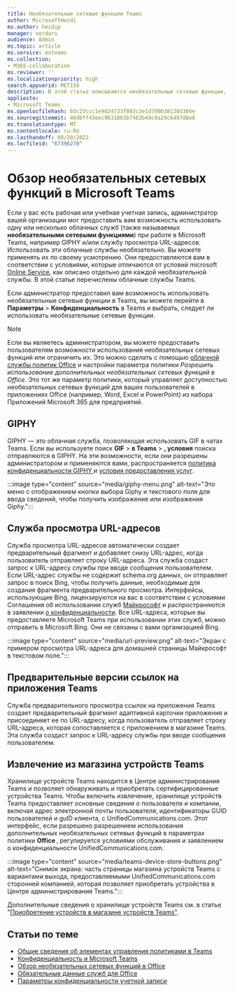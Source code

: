 ```yaml
---
title: Необязательные сетевые функции Teams
author: MicrosoftHeidi
ms.author: heidip
manager: serdars
audience: Admin
ms.topic: article
ms.service: msteams
ms.collection:
- M365-collaboration
ms.reviewer: ''
ms.localizationpriority: high
search.appverid: MET150
description: В этой статье описываются необязательные сетевые функции, доступные в Microsoft Teams.
appliesto:
- Microsoft Teams
ms.openlocfilehash: 03c23ccc1e9d24733f083c3e1d780b38138d366e
ms.sourcegitcommit: 46dbff43eec9631863b74b2b49c9a29c6497d8e8
ms.translationtype: MT
ms.contentlocale: ru-RU
ms.lasthandoff: 08/20/2022
ms.locfileid: "67396270"
---
```

# <a name="overview-of-optional-connected-experiences-in-microsoft-teams"></a>Обзор необязательных сетевых функций в Microsoft Teams

Если у вас есть рабочая или учебная учетная запись, администратор вашей организации мог предоставить вам возможность использовать одну или несколько облачных служб (также называемых **необязательными сетевыми функциями**) при работе в Microsoft Teams, например GIPHY и/или службу просмотра URL-адресов. Использовать эти облачные службы необязательно. Вы можете применять их по своему усмотрению. Они предоставляются вам в соответствии с условиями, которые отличаются от условий microsoft [Online Service](https://www.microsoft.com/licensing/product-licensing/products), как описано отдельно для каждой необязательной службы. В этой статье перечислены облачные службы Teams.

Если администратор предоставил вам возможность использовать необязательные сетевые функции в Teams, вы можете перейти в **Параметры** > **Конфиденциальность** в Teams и выбрать, следует ли использовать необязательные сетевые функции.

> [!NOTE]
> Если вы являетесь администратором, вы можете предоставить пользователям возможности использования необязательных сетевых функций или ограничить их. Это можно сделать с помощью [облачной службы политик Office](/deployoffice/overview-office-cloud-policy-service) и настройки параметра политики *Разрешить использование дополнительных необязательных сетевых функций в Office*. Это тот же параметр политики, который управляет доступностью необязательных сетевых функций для ваших пользователей в приложениях Office (например, Word, Excel и PowerPoint) из набора Приложений Microsoft 365 для предприятий.

## <a name="giphy"></a>GIPHY

GIPHY — это облачная служба, позволяющая использовать GIF в чатах Teams. Если вы используете поиск **GIF** >  **в Teams** > **, условия** поиска отправляются в GIPHY. На эти возможности, если они разрешены администратором и применяются вами, распространяется [политика конфиденциальности GIPHY ](https://support.giphy.com/hc/articles/360032872931-GIPHY-Privacy-Policy) и [условия предоставления услуг](https://support.giphy.com/hc/articles/360020027752-GIPHY-User-Terms-of-Service).

:::image type="content" source="media/giphy-menu.png" alt-text="Это меню с отображением кнопки выбора Giphy и текстового поля для ввода сведений, чтобы получить изображение или изображения Giphy.":::

## <a name="url-preview-service"></a>Служба просмотра URL-адресов

Служба просмотра URL-адресов автоматически создает предварительный фрагмент и добавляет снизу URL-адрес, когда пользователь отправляет строку URL-адреса. Эта служба создаст запрос к URL-адресу службы при вводе сообщения пользователем. Если URL-адрес службы не содержит schema.org данных, он отправляет запрос в поиск Bing, чтобы получить данные, необходимые для создания фрагмента предварительного просмотра. Интерфейсы, использующие Bing, лицензируются на вас в соответствии с условиями Соглашения об использовании служб [Майкрософт](https://www.microsoft.com/servicesagreement) и распространяются в заявлении [о конфиденциальности](https://privacy.microsoft.com/privacystatement). Все URL-адреса, которые вы предоставляете Microsoft Teams при использовании этих служб, можно отправить в Microsoft Bing. Они не связаны с вами организацией Bing.

:::image type="content" source="media/url-preview.png" alt-text="Экран с примером просмотра URL-адреса для домашней страницы Майкрософт в текстовом поле.":::

## <a name="teams-apps-link-previews"></a>Предварительные версии ссылок на приложения Teams

Служба предварительного просмотра ссылок на приложения Teams создает предварительный фрагмент адаптивной карточки приложения и присоединяет ее по URL-адресу, когда пользователь отправляет строку URL-адреса, которая сопоставляется с приложением в магазине Teams. Эта служба создаст запрос к URL-адресу службы при вводе сообщения пользователем.

## <a name="teams-device-store-checkout"></a>Извлечение из магазина устройств Teams  

Хранилище устройств Teams находится в Центре администрирования Teams и позволяет обнаруживать и приобретать сертифицированные устройства Teams. Чтобы включить извлечение, хранилище устройств Teams предоставляет основные сведения о пользователе и компании, включая адрес электронной почты пользователя, идентификаторы GUID пользователей и guID клиента, с UnifiedCommunications.com. Этот интерфейс, если разрешено разрешением использования дополнительных необязательных сетевых функций в параметрах политики **Office** , регулируется условиями обслуживания и заявлением о конфиденциальности UnifiedCommunications.com.

:::image type="content" source="media/teams-device-store-buttons.png" alt-text="Снимок экрана: часть страницы магазина устройств Teams с вариантами выхода, предоставляемыми UnifiedCommunications.com сторонней компанией, которая позволяет приобретать устройства в Центре администрирования Teams.":::

Дополнительные сведения о хранилище устройств Teams см. в статье "[Приобретение устройств в магазине устройств Teams"](devices/device-store.md).

## <a name="related-articles"></a>Статьи по теме

- [Общие сведения об элементах управления политиками в Teams](policy-control-overview.md)
- [Конфиденциальность и Microsoft Teams](teams-privacy.md)
- [Обзор необязательных сетевых функций в Office](/deployoffice/privacy/optional-connected-experiences)
- [Обязательные данные служб для Office](/deployoffice/privacy/required-service-data)
- [Параметры конфиденциальности учетной записи](https://support.microsoft.com/office/3e7bc183-bf52-4fd0-8e6b-78978f7f121b)
